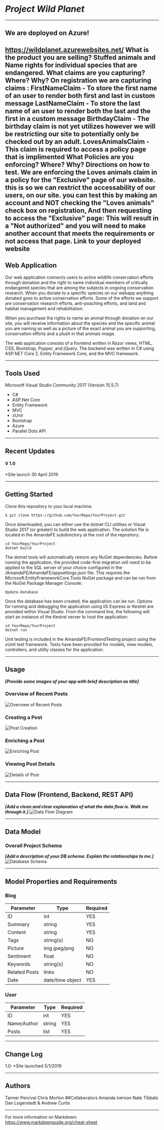 # ***Project Wild Planet***
---------------------------------
## We are deployed on Azure!

https://wildplanet.azurewebsites.net/
What is the product you are selling?
Stuffed animals and Name rights for individual species that are endangered.
What claims are you capturing? Where? Why?
On registration we are capturing claims : FirstNameClaim - To store the first name of an user to render both first and last in custom message
                                        LastNameClaim - To store the last name of an user to render both the last and the first in a custom message
                                        BirthdayClaim - The birthday claim is not yet utilizes however we will be restricting our site to potentially only be checked out by an adult.
                                        LovesAnimalsClaim - This claim is required to access a policy page that is implimented
What Policies are you enforcing? Where? Why? Directions on how to test.
We are enforcing the Loves animals claim in a policy for the "Exclusive" page of our website. this is so we can restrict the accessability of our users, on our site. you can test this by making an account and NOT checking the "Loves animals" check box on registration,
And then requesting to access the "Exclusive" page: This will result in a "Not authorized" and you will need to make another account that meets the requirements or not access that page.
Link to your deployed website
---------------------------------
## Web Application

Our web application connects users to active wildlife conservation efforts through donation and the right to 
name individual members of critically endangered species that are among the subjects in ongoing conservation research. 
When you donate to a specific species on our webapp anything donated goes to active conservation efforts. Some of the 
efforts we support are conservation research efforts, anti-poaching efforts, and land and habitat management and rehabilitation. 

When you purchase the rights to name an animal through donation on our site, you will receive information about the species and the specific 
animal you are naming as well as a picture of the exact animal you are supporting, conservation efforts and a plush in that animals image.

The web application consists of a frontend written in Razor views, HTML, CSS,
Bootstrap, Popper, and jQuery. The backend was written in C# using ASP.NET Core 2, Entity Framework Core, and the MVC framework.

---------------------------------

## Tools Used
Microsoft Visual Studio Community 2017 (Version 15.5.7)

- C#
- ASP.Net Core
- Entity Framework
- MVC
- xUnit
- Bootstrap
- Azure
- Parallel Dots API

---------------------------------

## Recent Updates

#### V 1.0
*Site launch 30 April 2019

---------------------------

## Getting Started

Clone this repository to your local machine.
```
$ git clone https://github.com/YourRepo/YourProject.git
```
Once downloaded, you can either use the dotnet CLI utilities or Visual Studio 2017 (or greater) to build the web application. The solution file is located in the AmandaFE subdirectory at the root of the repository.
```
cd YourRepo/YourProject
dotnet build
```
The dotnet tools will automatically restore any NuGet dependencies. Before running the application, the provided code-first migration will need to be applied to the SQL server of your choice configured in the /AmandaFE/AmandaFE/appsettings.json file. This requires the Microsoft.EntityFrameworkCore.Tools NuGet package and can be run from the NuGet Package Manager Console:
```
Update-Database
```
Once the database has been created, the application can be run. Options for running and debugging the application using IIS Express or Kestrel are provided within Visual Studio. From the command line, the following will start an instance of the Kestrel server to host the application:
```
cd YourRepo/YourProject
dotnet run
```
Unit testing is included in the AmandaFE/FrontendTesting project using the xUnit test framework. Tests have been provided for models, view models, controllers, and utility classes for the application.

---------------------------------

## Usage
***[Provide some images of your app with brief description as title]***

### Overview of Recent Posts
![Overview of Recent Posts](https://via.placeholder.com/500x250)

### Creating a Post
![Post Creation](https://via.placeholder.com/500x250)

### Enriching a Post
![Enriching Post](https://via.placeholder.com/500x250)

### Viewing Post Details
![Details of Post](https://via.placeholder.com/500x250)

---------------------------
## Data Flow (Frontend, Backend, REST API)
***[Add a clean and clear explanation of what the data flow is. Walk me through it.]***
![Data Flow Diagram](/assets/img/Flowchart.png)

---------------------------
## Data Model

### Overall Project Schema
***[Add a description of your DB schema. Explain the relationships to me.]***
![Database Schema](/assets/img/ERD.png)

---------------------------
## Model Properties and Requirements

### Blog

| Parameter | Type | Required |
| --- | --- | --- |
| ID  | int | YES |
| Summary | string | YES |
| Content | string | YES |
| Tags | string(s) | NO |
| Picture | img jpeg/png | NO |
| Sentiment | float | NO |
| Keywords | string(s) | NO |
| Related Posts | links | NO |
| Date | date/time object | YES |


### User

| Parameter | Type | Required |
| --- | --- | --- |
| ID  | int | YES |
| Name/Author | string | YES |
| Posts | list | YES |

---------------------------

## Change Log
1.0: *Site launched 5/1/2019


------------------------------

## Authors
Tanner Percival
Chris Morton
##Collaberators
Amanda Iverson
Nate Tibbals
Dan Logerstedt & Andrew Curtis



------------------------------

For more information on Markdown: https://www.markdownguide.org/cheat-sheet